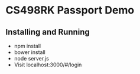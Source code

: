 # CS498RK Passport Demo

## Installing and Running
 * npm install
 * bower install
 * node server.js
 * Visit localhost:3000/#/login



